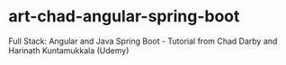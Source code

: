 # art-chad-angular-spring-boot
 Full Stack: Angular and Java Spring Boot - Tutorial from Chad Darby and Harinath Kuntamukkala (Udemy)
